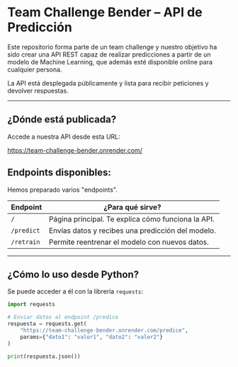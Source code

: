 # Team Challenge Bender – API de Predicción

Este repositorio forma parte de un team challenge y nuestro objetivo ha sido crear una API REST capaz de realizar predicciones a partir de un modelo de Machine Learning, que además esté disponible online para cualquier persona.

La API está desplegada públicamente y lista para recibir peticiones y devolver respuestas. 

---

## ¿Dónde está publicada?

Accede a nuestra API desde esta URL:

https://team-challenge-bender.onrender.com/



## Endpoints disponibles:

Hemos preparado varios "endpoints".  

| Endpoint        | ¿Para qué sirve?                                                                                              |
|-----------------|---------------------------------------------------------------------------------------------------------------|
| `/`             | Página principal. Te explica cómo funciona la API.          |
| `/predict`      | Envías datos y recibes una predicción del modelo.                                                             |
| `/retrain`      | Permite reentrenar el modelo con nuevos datos.  |


---

## ¿Cómo lo uso desde Python?

Se puede acceder a él  con la librería `requests`:

```python
import requests

# Enviar datos al endpoint /predice
respuesta = requests.get(
    "https://team-challenge-bender.onrender.com/predice",
    params={"dato1": "valor1", "dato2": "valor2"}
)

print(respuesta.json())
